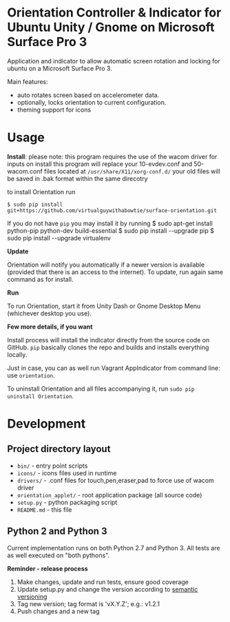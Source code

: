 # Orientation Controller & Indicator for Ubuntu Unity / Gnome on Microsoft Surface Pro 3

Application and indicator to allow automatic screen rotation and locking for ubuntu
on a Microsoft Surface Pro 3.

Main features:

- auto rotates screen based on accelerometer data.
- optionally, locks orientation to current configuration.
- theming support for icons

# Usage

**Install**:
	please note: this program requires the use of the wacom driver for inputs 
	on install this program will replace your 10-evdev.conf and 50-wacom.conf files
	located at `/usr/share/X11/xorg-conf.d/`
	your old files will be saved in .bak format within the same direcotry 

to install Orientation run
	
	$ sudo pip install git+https://github.com/virtualguywithabowtie/surface-orientation.git

If you do not have `pip` you may install it by running
	$ sudo apt-get install python-pip python-dev build-essential 
	$ sudo pip install --upgrade pip 
	$ sudo pip install --upgrade virtualenv

**Update**

Orientation will notify you automatically if a newer version is available (provided that there is an access to
the internet). To update, run again same command as for install.

**Run**

To run Orientation, start it from Unity Dash or Gnome Desktop Menu (whichever
desktop you use).

**Few more details, if you want**

Install process will install the indicator directly from the source code on GitHub.
`pip` basically clones the repo and builds and installs everything locally.

Just in case, you can as well run Vagrant AppIndicator from command line: use `orientation`.

To uninstall Orientation and all files accompanying it, run
`sudo pip uninstall Orientation`.


# Development

## Project directory layout

- `bin/` - entry point scripts
- `icons/` - icons files used in runtime
- `drivers/` - .conf files for touch,pen,eraser,pad to force use of wacom driver
- `orientation_applet/` - root application package (all source code)
- `setup.py` - python packaging script
- `README.md` - this file

## Python 2 and Python 3

Current implementation runs on both Python 2.7 and Python 3. All
tests are as well executed on "both pythons".

**Reminder - release process**

1. Make changes, update and run tests, ensure good coverage
2. Update setup.py and change the version according to [semantic versioning](http://semver.org/)
3. Tag new version; tag format is 'vX.Y.Z'; e.g.: v1.2.1
4. Push changes and a new tag
